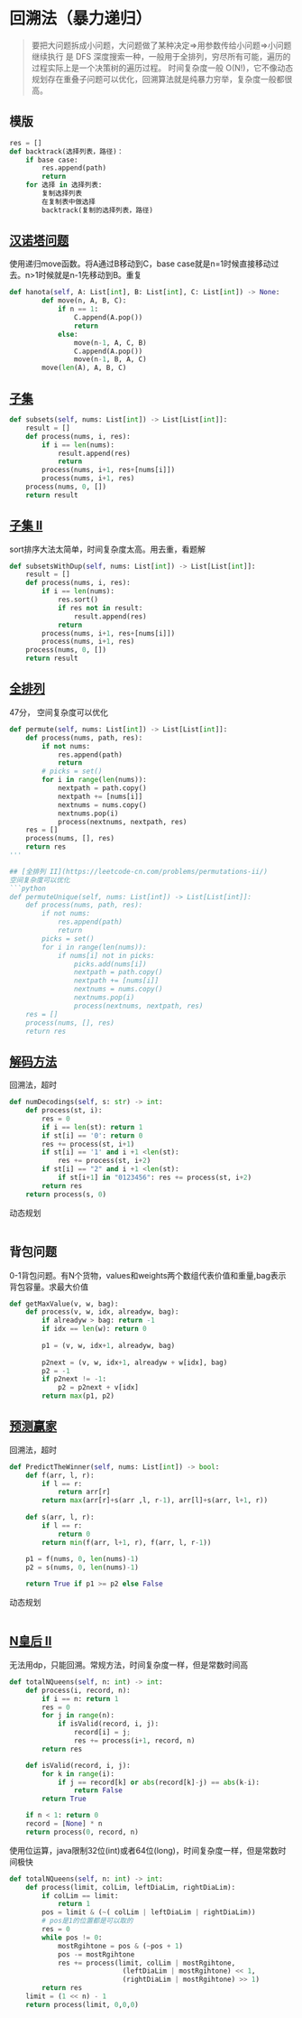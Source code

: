 # 回溯法（暴力递归）

> 要把大问题拆成小问题，大问题做了某种决定=>用参数传给小问题=>小问题继续执行
是 DFS 深度搜索一种，一般用于全排列，穷尽所有可能，遍历的过程实际上是一个决策树的遍历过程。
时间复杂度一般 O(N!)，它不像动态规划存在重叠子问题可以优化，回溯算法就是纯暴力穷举，复杂度一般都很高。

## 模版

```python
res = []
def backtrack(选择列表，路径)：
	if base case:
		res.append(path)
		return
	for 选择 in 选择列表:
		复制选择列表
		在复制表中做选择
		backtrack(复制的选择列表，路径)
```

## [汉诺塔问题](https://leetcode-cn.com/problems/hanota-lcci/)

使用递归move函数。将A通过B移动到C，base case就是n=1时候直接移动过去。n>1时候就是n-1先移动到B。重复
```python
def hanota(self, A: List[int], B: List[int], C: List[int]) -> None:
        def move(n, A, B, C):
            if n == 1:
                C.append(A.pop())
                return
            else:
                move(n-1, A, C, B)
                C.append(A.pop())
                move(n-1, B, A, C)
        move(len(A), A, B, C)
```

## [子集](https://leetcode-cn.com/problems/subsets/)

```python
def subsets(self, nums: List[int]) -> List[List[int]]:
	result = []
	def process(nums, i, res):
		if i == len(nums):
			result.append(res)
			return 
		process(nums, i+1, res+[nums[i]])
		process(nums, i+1, res)
	process(nums, 0, [])
	return result
```

## [子集 II](https://leetcode-cn.com/problems/subsets-ii/)
sort排序大法太简单，时间复杂度太高。用去重，看题解
```python
def subsetsWithDup(self, nums: List[int]) -> List[List[int]]:
	result = []
	def process(nums, i, res):
		if i == len(nums):
			res.sort()
			if res not in result:
				result.append(res)
			return 
		process(nums, i+1, res+[nums[i]])
		process(nums, i+1, res)
	process(nums, 0, [])
	return result
```

## [全排列](https://leetcode-cn.com/problems/permutations/)

47分， 空间复杂度可以优化

```python
def permute(self, nums: List[int]) -> List[List[int]]:
	def process(nums, path, res):
		if not nums: 
			res.append(path)
			return 
		# picks = set()
		for i in range(len(nums)):
			nextpath = path.copy()
			nextpath += [nums[i]]
			nextnums = nums.copy()
			nextnums.pop(i)
			process(nextnums, nextpath, res)
	res = []
	process(nums, [], res)
	return res
'''

## [全排列 II](https://leetcode-cn.com/problems/permutations-ii/)
空间复杂度可以优化
```python
def permuteUnique(self, nums: List[int]) -> List[List[int]]:
	def process(nums, path, res):
		if not nums: 
			res.append(path)
			return 
		picks = set()
		for i in range(len(nums)):
			if nums[i] not in picks:
				picks.add(nums[i])
				nextpath = path.copy()
				nextpath += [nums[i]]
				nextnums = nums.copy()
				nextnums.pop(i)
				process(nextnums, nextpath, res)
	res = []
	process(nums, [], res)
	return res
```

## [解码方法](https://leetcode-cn.com/problems/decode-ways/description/)

回溯法，超时
```python
def numDecodings(self, s: str) -> int: 
	def process(st, i):
		res = 0
		if i == len(st): return 1
		if st[i] == '0': return 0
		res += process(st, i+1)
		if st[i] == '1' and i +1 <len(st):
			res += process(st, i+2)
		if st[i] == "2" and i +1 <len(st):
			if st[i+1] in "0123456": res += process(st, i+2)
		return res
	return process(s, 0)
```
动态规划
```python
```

## 背包问题

0-1背包问题。有N个货物，values和weights两个数组代表价值和重量,bag表示背包容量。求最大价值

```python
def getMaxValue(v, w, bag):
	def process(v, w, idx, alreadyw, bag):
		if alreadyw > bag: return -1
		if idx == len(w): return 0
		
		p1 = (v, w, idx+1, alreadyw, bag)
		
		p2next = (v, w, idx+1, alreadyw + w[idx], bag)
		p2 = -1
		if p2next != -1:
			p2 = p2next + v[idx]
		return max(p1, p2)
```

## [预测赢家](https://leetcode-cn.com/problems/predict-the-winner/)

回溯法，超时
```python
def PredictTheWinner(self, nums: List[int]) -> bool:
	def f(arr, l, r):
		if l == r:
			return arr[r]
		return max(arr[r]+s(arr ,l, r-1), arr[l]+s(arr, l+1, r))
	
	def s(arr, l, r):
		if l == r:
			return 0
		return min(f(arr, l+1, r), f(arr, l, r-1))
	
	p1 = f(nums, 0, len(nums)-1)
	p2 = s(nums, 0, len(nums)-1)

	return True if p1 >= p2 else False
```

动态规划
```python

```

## [N皇后 II](https://leetcode-cn.com/problems/n-queens-ii/)

无法用dp，只能回溯。常规方法，时间复杂度一样，但是常数时间高
```python
def totalNQueens(self, n: int) -> int:
	def process(i, record, n):
		if i == n: return 1
		res = 0
		for j in range(n):
			if isValid(record, i, j):
				record[i] = j;
				res += process(i+1, record, n)
		return res

	def isValid(record, i, j):
		for k in range(i):
			if j == record[k] or abs(record[k]-j) == abs(k-i):
				return False
		return True

	if n < 1: return 0
	record = [None] * n
	return process(0, record, n)
```

使用位运算，java限制32位(int)或者64位(long)，时间复杂度一样，但是常数时间极快
```python
def totalNQueens(self, n: int) -> int:
	def process(limit, colLim, leftDiaLim, rightDiaLim):
		if colLim == limit:
			return 1
		pos = limit & (~( colLim | leftDiaLim | rightDiaLim))
		# pos是1的位置都是可以取的
		res = 0
		while pos != 0:
			mostRgihtone = pos & (~pos + 1)
			pos -= mostRgihtone
			res += process(limit, colLim | mostRgihtone, 
							(leftDiaLim | mostRgihtone) << 1,
							(rightDiaLim | mostRgihtone) >> 1)
		return res
	limit = (1 << n) - 1
	return process(limit, 0,0,0)
```
















